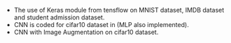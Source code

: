 - The use of Keras module from tensflow on MNIST dataset, IMDB dataset and student admission dataset.
- CNN is coded for cifar10 dataset in (MLP also implemented).
- CNN with Image Augmentation on cifar10 dataset.
